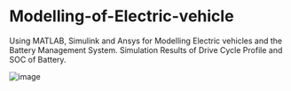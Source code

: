 # Modelling-of-Electric-vehicle
Using MATLAB, Simulink and Ansys for Modelling Electric vehicles and the Battery Management System.
Simulation Results of Drive Cycle Profile and SOC of Battery.

![image](https://github.com/sakunrasilka/Modelling-of-Electric-vehicle/assets/84078231/feb282ec-6d27-4bc0-9ab1-95b9de4b880d)





